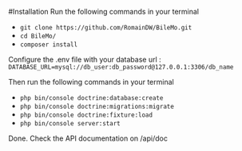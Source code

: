#Installation
Run the following commands in your terminal
- `git clone https://github.com/RomainDW/BileMo.git`
- `cd BileMo/`
- `composer install`

Configure the .env file with your database url :
`DATABASE_URL=mysql://db_user:db_password@127.0.0.1:3306/db_name`

Then run the following commands in your terminal
- `php bin/console doctrine:database:create`
- `php bin/console doctrine:migrations:migrate`
- `php bin/console doctrine:fixture:load`
- `php bin/console server:start`

Done. Check the API documentation on /api/doc